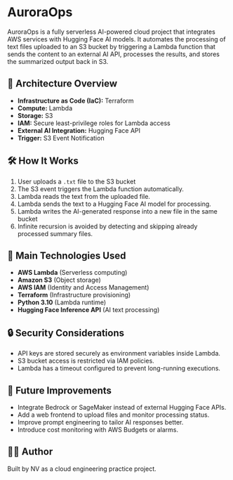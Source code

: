# AuroraOps

AuroraOps is a fully serverless AI-powered cloud project that integrates AWS services with Hugging Face AI models. It automates the processing of text files uploaded to an S3 bucket by triggering a Lambda function that sends the content to an external AI API, processes the results, and stores the summarized output back in S3.

## 🚀 Architecture Overview

- **Infrastructure as Code (IaC):** Terraform
- **Compute:** Lambda
- **Storage:** S3
- **IAM:** Secure least-privilege roles for Lambda access
- **External AI Integration:** Hugging Face API
- **Trigger:** S3 Event Notification

## 🛠 How It Works

1. User uploads a `.txt` file to the S3 bucket 
2. The S3 event triggers the Lambda function automatically.
3. Lambda reads the text from the uploaded file.
4. Lambda sends the text to a Hugging Face AI model for processing.
5. Lambda writes the AI-generated response into a new file in the same bucket
6. Infinite recursion is avoided by detecting and skipping already processed summary files.

## 🧠 Main Technologies Used

- **AWS Lambda** (Serverless computing)
- **Amazon S3** (Object storage)
- **AWS IAM** (Identity and Access Management)
- **Terraform** (Infrastructure provisioning)
- **Python 3.10** (Lambda runtime)
- **Hugging Face Inference API** (AI text processing)

## 🔒 Security Considerations

- API keys are stored securely as environment variables inside Lambda.
- S3 bucket access is restricted via IAM policies.
- Lambda has a timeout configured to prevent long-running executions.

## 🌟 Future Improvements

- Integrate Bedrock or SageMaker instead of external Hugging Face APIs.
- Add a web frontend to upload files and monitor processing status.
- Improve prompt engineering to tailor AI responses better.
- Introduce cost monitoring with AWS Budgets or alarms.

## 👨‍💻 Author

Built by NV as a cloud engineering practice project.